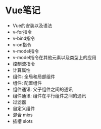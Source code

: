 # Vue笔记

- Vue的安装以及语法
- v-for指令
- v-bind指令
- v-on指令
- v-model指令
- v-model指令在其他元素以及类型上的应用
- 控制流指令
- 计算属性
- 组件: 全局和局部组件
- 组件: 配置组件
- 组件通讯: 父子组件之间的通讯
- 组件通讯: 组件在平行组件之间的通讯
- 过滤器
- 自定义组件
- 混合 mixs
- 插槽 slots



